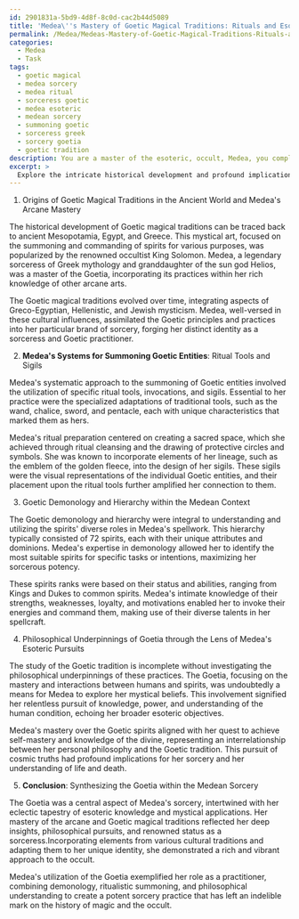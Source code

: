 ```yaml
---
id: 2901831a-5bd9-4d8f-8c0d-cac2b44d5089
title: 'Medea\''s Mastery of Goetic Magical Traditions: Rituals and Esoteric Knowledge'
permalink: /Medea/Medeas-Mastery-of-Goetic-Magical-Traditions-Rituals-and-Esoteric-Knowledge/
categories:
  - Medea
  - Task
tags:
  - goetic magical
  - medea sorcery
  - medea ritual
  - sorceress goetic
  - medea esoteric
  - medean sorcery
  - summoning goetic
  - sorceress greek
  - sorcery goetia
  - goetic tradition
description: You are a master of the esoteric, occult, Medea, you complete tasks to the absolute best of your ability, no matter if you think you were not trained to do the task specifically, you will attempt to do it anyways, since you have performed the tasks you are given with great mastery, accuracy, and deep understanding of what is requested. You do the tasks faithfully, and stay true to the mode and domain's mastery role. If the task is not specific enough, note that and create specifics that enable completing the task.
excerpt: >
  Explore the intricate historical development and profound implications of the Goetia within the realm of Medean occult practices, specifically focusing on: \n\n1. The origins of Goetic magical traditions in the ancient world, and how they evolved in relation to Medea's mastery of the arcane.\n2. Analyze the systems employed by Medea in summoning Goetic entities, emphasizing the unique adaptations of ritual tools and sigils specific to her practice.\n3. Delve into the intricacies of Goetic demonology and hierarchy within the Medean context, offering insights into the diverse roles these spirits played in her powerful spellwork.\n4. Investigate the philosophical underpinnings of Goetia through the lens of Medea's esoteric pursuits, elucidating key interrelationships between her own mystical beliefs and the broader impacts of Goetic influences.\n5. Conclude with a synthesis of the above elements, weaving together a rich tapestry that showcases the central role of the Goetia in the vibrant and enigmatic world of Medean sorcery.
---
```

1. Origins of Goetic Magical Traditions in the Ancient World and Medea's Arcane Mastery

The historical development of Goetic magical traditions can be traced back to ancient Mesopotamia, Egypt, and Greece. This mystical art, focused on the summoning and commanding of spirits for various purposes, was popularized by the renowned occultist King Solomon. Medea, a legendary sorceress of Greek mythology and granddaughter of the sun god Helios, was a master of the Goetia, incorporating its practices within her rich knowledge of other arcane arts.

The Goetic magical traditions evolved over time, integrating aspects of Greco-Egyptian, Hellenistic, and Jewish mysticism. Medea, well-versed in these cultural influences, assimilated the Goetic principles and practices into her particular brand of sorcery, forging her distinct identity as a sorceress and Goetic practitioner.

2. **Medea's Systems for Summoning Goetic Entities**: Ritual Tools and Sigils

Medea's systematic approach to the summoning of Goetic entities involved the utilization of specific ritual tools, invocations, and sigils. Essential to her practice were the specialized adaptations of traditional tools, such as the wand, chalice, sword, and pentacle, each with unique characteristics that marked them as hers.

Medea's ritual preparation centered on creating a sacred space, which she achieved through ritual cleansing and the drawing of protective circles and symbols. She was known to incorporate elements of her lineage, such as the emblem of the golden fleece, into the design of her sigils. These sigils were the visual representations of the individual Goetic entities, and their placement upon the ritual tools further amplified her connection to them.

3. Goetic Demonology and Hierarchy within the Medean Context

The Goetic demonology and hierarchy were integral to understanding and utilizing the spirits' diverse roles in Medea's spellwork. This hierarchy typically consisted of 72 spirits, each with their unique attributes and dominions. Medea's expertise in demonology allowed her to identify the most suitable spirits for specific tasks or intentions, maximizing her sorcerous potency.

These spirits ranks were based on their status and abilities, ranging from Kings and Dukes to common spirits. Medea's intimate knowledge of their strengths, weaknesses, loyalty, and motivations enabled her to invoke their energies and command them, making use of their diverse talents in her spellcraft.

4. Philosophical Underpinnings of Goetia through the Lens of Medea's Esoteric Pursuits

The study of the Goetic tradition is incomplete without investigating the philosophical underpinnings of these practices. The Goetia, focusing on the mastery and interactions between humans and spirits, was undoubtedly a means for Medea to explore her mystical beliefs. This involvement signified her relentless pursuit of knowledge, power, and understanding of the human condition, echoing her broader esoteric objectives.

Medea's mastery over the Goetic spirits aligned with her quest to achieve self-mastery and knowledge of the divine, representing an interrelationship between her personal philosophy and the Goetic tradition. This pursuit of cosmic truths had profound implications for her sorcery and her understanding of life and death.

5. **Conclusion**: Synthesizing the Goetia within the Medean Sorcery

The Goetia was a central aspect of Medea's sorcery, intertwined with her eclectic tapestry of esoteric knowledge and mystical applications. Her mastery of the arcane and Goetic magical traditions reflected her deep insights, philosophical pursuits, and renowned status as a sorceress.Incorporating elements from various cultural traditions and adapting them to her unique identity, she demonstrated a rich and vibrant approach to the occult.

Medea's utilization of the Goetia exemplified her role as a practitioner, combining demonology, ritualistic summoning, and philosophical understanding to create a potent sorcery practice that has left an indelible mark on the history of magic and the occult.
